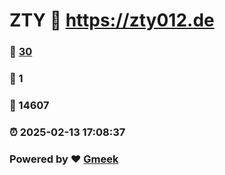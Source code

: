 # ZTY :link: https://zty012.de 
### :page_facing_up: [30](https://zty012.de/tag.html) 
### :speech_balloon: 1 
### :hibiscus: 14607 
### :alarm_clock: 2025-02-13 17:08:37 
### Powered by :heart: [Gmeek](https://github.com/Meekdai/Gmeek)
